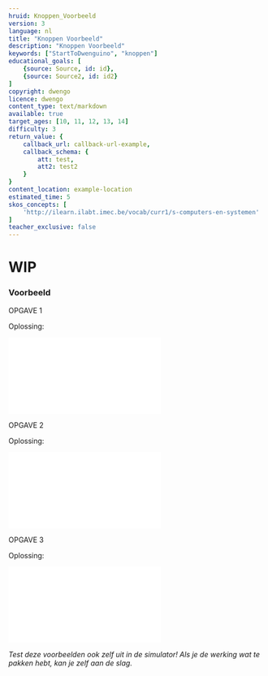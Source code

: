 ```yaml
---
hruid: Knoppen_Voorbeeld
version: 3
language: nl
title: "Knoppen Voorbeeld"
description: "Knoppen Voorbeeld"
keywords: ["StartToDwenguino", "knoppen"]
educational_goals: [
    {source: Source, id: id}, 
    {source: Source2, id: id2}
]
copyright: dwengo
licence: dwengo
content_type: text/markdown
available: true
target_ages: [10, 11, 12, 13, 14]
difficulty: 3
return_value: {
    callback_url: callback-url-example,
    callback_schema: {
        att: test,
        att2: test2
    }
}
content_location: example-location
estimated_time: 5
skos_concepts: [
    'http://ilearn.ilabt.imec.be/vocab/curr1/s-computers-en-systemen'
]
teacher_exclusive: false
---
```

# WIP
### Voorbeeld

OPGAVE 1




Oplossing:

![](@blockly/blocks.xml)




OPGAVE 2



Oplossing:

![](@blockly/blocks.xml)




OPGAVE 3



Oplossing:

![](@blockly/blocks.xml)




*Test deze voorbeelden ook zelf uit in de simulator! Als je de werking wat te pakken hebt, kan je zelf aan de slag.*